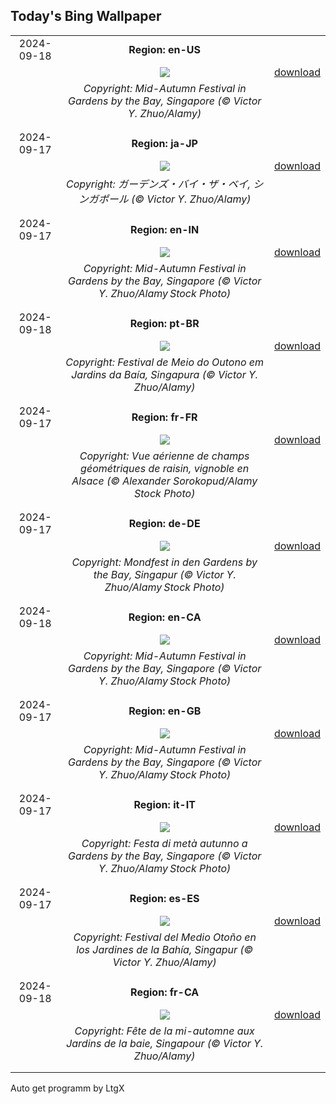 ## Today's Bing Wallpaper
|      |      |      |
| :----: | :----: | :----: |
|2024-09-18|**Region: en-US**||
||![](https://www.bing.com/th?id=OHR.MidAutumnSingapore_EN-US5283310908_UHD.jpg&pid=hp&w=1152&h=648&rs=1&c=4)| [download](https://www.bing.com/th?id=OHR.MidAutumnSingapore_EN-US5283310908_UHD.jpg)|
||*Copyright: Mid-Autumn Festival in Gardens by the Bay, Singapore (© Victor Y. Zhuo/Alamy)*
||
|||
|2024-09-17|**Region: ja-JP**||
||![](https://www.bing.com/th?id=OHR.MidAutumnSingapore_JA-JP4830170317_UHD.jpg&pid=hp&w=1152&h=648&rs=1&c=4)| [download](https://www.bing.com/th?id=OHR.MidAutumnSingapore_JA-JP4830170317_UHD.jpg)|
||*Copyright: ガーデンズ・バイ・ザ・ベイ, シンガポール (© Victor Y. Zhuo/Alamy)*
||
|||
|2024-09-17|**Region: en-IN**||
||![](https://www.bing.com/th?id=OHR.MidAutumnSingapore_EN-IN2546411546_UHD.jpg&pid=hp&w=1152&h=648&rs=1&c=4)| [download](https://www.bing.com/th?id=OHR.MidAutumnSingapore_EN-IN2546411546_UHD.jpg)|
||*Copyright: Mid-Autumn Festival in Gardens by the Bay, Singapore (© Victor Y. Zhuo/Alamy Stock Photo)*
||
|||
|2024-09-18|**Region: pt-BR**||
||![](https://www.bing.com/th?id=OHR.MidAutumnSingapore_PT-BR5635809883_UHD.jpg&pid=hp&w=1152&h=648&rs=1&c=4)| [download](https://www.bing.com/th?id=OHR.MidAutumnSingapore_PT-BR5635809883_UHD.jpg)|
||*Copyright: Festival de Meio do Outono em Jardins da Baía, Singapura (© Victor Y. Zhuo/Alamy)*
||
|||
|2024-09-17|**Region: fr-FR**||
||![](https://www.bing.com/th?id=OHR.NordicWalkingDay_FR-FR1412128674_UHD.jpg&pid=hp&w=1152&h=648&rs=1&c=4)| [download](https://www.bing.com/th?id=OHR.NordicWalkingDay_FR-FR1412128674_UHD.jpg)|
||*Copyright: Vue aérienne de champs géométriques de raisin, vignoble en Alsace (© Alexander Sorokopud/Alamy Stock Photo)*
||
|||
|2024-09-17|**Region: de-DE**||
||![](https://www.bing.com/th?id=OHR.MidAutumnSingapore_DE-DE3783759874_UHD.jpg&pid=hp&w=1152&h=648&rs=1&c=4)| [download](https://www.bing.com/th?id=OHR.MidAutumnSingapore_DE-DE3783759874_UHD.jpg)|
||*Copyright: Mondfest in den Gardens by the Bay, Singapur (© Victor Y. Zhuo/Alamy Stock Photo)*
||
|||
|2024-09-18|**Region: en-CA**||
||![](https://www.bing.com/th?id=OHR.MidAutumnSingapore_EN-CA0460554285_UHD.jpg&pid=hp&w=1152&h=648&rs=1&c=4)| [download](https://www.bing.com/th?id=OHR.MidAutumnSingapore_EN-CA0460554285_UHD.jpg)|
||*Copyright: Mid-Autumn Festival in Gardens by the Bay, Singapore (© Victor Y. Zhuo/Alamy Stock Photo)*
||
|||
|2024-09-17|**Region: en-GB**||
||![](https://www.bing.com/th?id=OHR.MidAutumnSingapore_EN-GB4580876082_UHD.jpg&pid=hp&w=1152&h=648&rs=1&c=4)| [download](https://www.bing.com/th?id=OHR.MidAutumnSingapore_EN-GB4580876082_UHD.jpg)|
||*Copyright: Mid-Autumn Festival in Gardens by the Bay, Singapore (© Victor Y. Zhuo/Alamy Stock Photo)*
||
|||
|2024-09-17|**Region: it-IT**||
||![](https://www.bing.com/th?id=OHR.MidAutumnSingapore_IT-IT4809811002_UHD.jpg&pid=hp&w=1152&h=648&rs=1&c=4)| [download](https://www.bing.com/th?id=OHR.MidAutumnSingapore_IT-IT4809811002_UHD.jpg)|
||*Copyright: Festa di metà autunno a Gardens by the Bay, Singapore (© Victor Y. Zhuo/Alamy Stock Photo)*
||
|||
|2024-09-17|**Region: es-ES**||
||![](https://www.bing.com/th?id=OHR.MidAutumnSingapore_ES-ES8766898553_UHD.jpg&pid=hp&w=1152&h=648&rs=1&c=4)| [download](https://www.bing.com/th?id=OHR.MidAutumnSingapore_ES-ES8766898553_UHD.jpg)|
||*Copyright: Festival del Medio Otoño en los Jardines de la Bahía, Singapur (© Victor Y. Zhuo/Alamy)*
||
|||
|2024-09-18|**Region: fr-CA**||
||![](https://www.bing.com/th?id=OHR.MidAutumnSingapore_FR-CA9250185650_UHD.jpg&pid=hp&w=1152&h=648&rs=1&c=4)| [download](https://www.bing.com/th?id=OHR.MidAutumnSingapore_FR-CA9250185650_UHD.jpg)|
||*Copyright: Fête de la mi-automne aux Jardins de la baie, Singapour (© Victor Y. Zhuo/Alamy)*
||
|||

Auto get programm by LtgX
